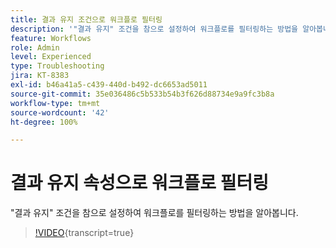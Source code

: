 ```yaml
---
title: 결과 유지 조건으로 워크플로 필터링
description: '"결과 유지" 조건을 참으로 설정하여 워크플로를 필터링하는 방법을 알아봅니다.'
feature: Workflows
role: Admin
level: Experienced
type: Troubleshooting
jira: KT-8383
exl-id: b46a41a5-c439-440d-b492-dc6653ad5011
source-git-commit: 35e036486c5b533b54b3f626d88734e9a9fc3b8a
workflow-type: tm+mt
source-wordcount: '42'
ht-degree: 100%

---
```


# 결과 유지 속성으로 워크플로 필터링

&quot;결과 유지&quot; 조건을 참으로 설정하여 워크플로를 필터링하는 방법을 알아봅니다.

>[!VIDEO](https://video.tv.adobe.com/v/3422565?quality=12&learn=on&captions=kor){transcript=true}

